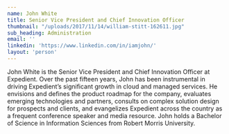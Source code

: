 ```yaml
---
name: John White
title: Senior Vice President and Chief Innovation Officer
thumbnail: "/uploads/2017/11/14/william-stitt-162611.jpg"
sub_heading: Administration
email: ''
linkedin: 'https://www.linkedin.com/in/iamjohn/'
layout: 'person'
---
```


John White is the Senior Vice President and Chief Innovation Officer at Expedient. Over the past fifteen years, John has been instrumental in driving Expedient’s significant growth in cloud and managed services. He envisions and defines the product roadmap for the company, evaluates emerging technologies and partners, consults on complex solution design for prospects and clients, and evangelizes Expedient across the country as a frequent conference speaker and media resource. John holds a Bachelor of Science in Information Sciences from Robert Morris University.
